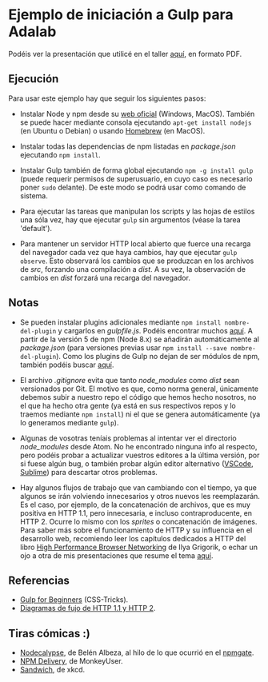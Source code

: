 # Ejemplo de iniciación a Gulp para Adalab

Podéis ver la presentación que utilicé en el taller [aquí](keynotes/gulp.pdf), en formato PDF.

## Ejecución

Para usar este ejemplo hay que seguir los siguientes pasos:
- Instalar Node y npm desde su [web oficial](https://nodejs.org/en/) (Windows, MacOS). También se puede hacer mediante consola ejecutando `apt-get install nodejs` (en Ubuntu o Debian) o usando [Homebrew](https://brew.sh/) (en MacOS).

- Instalar todas las dependencias de npm listadas en *package.json* ejecutando `npm install`.

- Instalar Gulp también de forma global ejecutando `npm -g install gulp` (puede requerir permisos de superusuario, en cuyo caso es necesario poner `sudo` delante). De este modo se podrá usar como comando de sistema.

- Para ejecutar las tareas que manipulan los scripts y las hojas de estilos una sóla vez, hay que ejecutar `gulp` sin argumentos (véase la tarea 'default').

- Para mantener un servidor HTTP local abierto que fuerce una recarga del navegador cada vez que haya cambios, hay que ejecutar `gulp observe`. Esto observará los cambios que se produzcan en los archivos de *src*, forzando una compilación a *dist*. A su vez, la observación de cambios en *dist* forzará una recarga del navegador.

## Notas

- Se pueden instalar plugins adicionales mediante `npm install nombre-del-plugin` y cargarlos en *gulpfile.js*. Podéis encontrar muchos [aquí](https://gulpjs.com/plugins/). A partir de la versión 5 de npm (Node 8.x) se añadirán automáticamente al *package.json* (para versiones previas usar `npm install --save nombre-del-plugin`). Como los plugins de Gulp no dejan de ser módulos de npm, también podéis buscar [aquí](https://www.npmjs.com/).

- El archivo *.gitignore* evita que tanto *node_modules* como *dist* sean versionados por Git. El motivo es que, como norma general, únicamente debemos subir a nuestro repo el código que hemos hecho nosotros, no el que ha hecho otra gente (ya está en sus respectivos repos y lo traemos mediante `npm install`) ni el que se genera automáticamente (ya lo generamos mediante `gulp`).

- Algunas de vosotras teníais problemas al intentar ver el directorio *node_modules* desde Atom. No he encontrado ninguna info al respecto, pero podéis probar a actualizar vuestros editores a la última versión, por si fuese algún bug, o también probar algún editor alternativo ([VSCode](https://code.visualstudio.com/), [Sublime](http://www.sublimetext.com/)) para descartar otros problemas.

- Hay algunos flujos de trabajo que van cambiando con el tiempo, ya que algunos se irán volviendo innecesarios y otros nuevos les reemplazarán. Es el caso, por ejemplo, de la concatenación de archivos, que es muy positiva en HTTP 1.1, pero innecesaria, e incluso contraproducente, en HTTP 2. Ocurre lo mismo con los *sprites* o concatenación de imágenes. Para saber más sobre el funcionamiento de HTTP y su influencia en el desarrollo web, recomiendo leer los capítulos dedicados a HTTP del libro [High Performance Browser Networking](http://chimera.labs.oreilly.com/books/1230000000545/index.html) de Ilya Grigorik, o echar un ojo a otra de mis presentaciones que resume el tema [aquí](keynotes/http2.pdf).

## Referencias

- [Gulp for Beginners](https://css-tricks.com/gulp-for-beginners/) (CSS-Tricks).
- [Diagramas de fujo de HTTP 1.1 y HTTP 2](https://twitter.com/kosamari/status/859958929484337152).

## Tiras cómicas :)

- [Nodecalypse](https://webangelist.ladybenko.net/nodecalypse/), de Belén Albeza, al hilo de lo que ocurrió en el [npmgate](http://www.businessinsider.com/npm-left-pad-controversy-explained-2016-3).
- [NPM Delivery](http://www.monkeyuser.com/2017/npm-delivery/), de MonkeyUser.
- [Sandwich](https://www.xkcd.com/149/), de xkcd.

